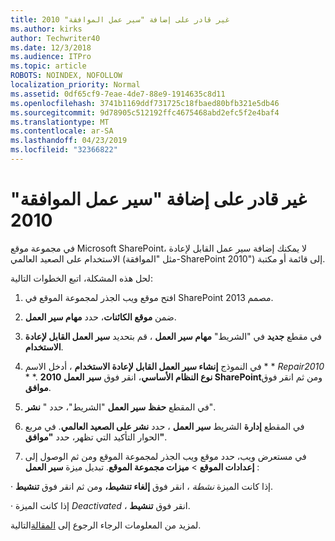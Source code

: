 ```yaml
---
title: غير قادر على إضافة "سير عمل الموافقة" 2010
ms.author: kirks
author: Techwriter40
ms.date: 12/3/2018
ms.audience: ITPro
ms.topic: article
ROBOTS: NOINDEX, NOFOLLOW
localization_priority: Normal
ms.assetid: 0df65cf9-7eae-4de7-88e9-1914635c8d11
ms.openlocfilehash: 3741b1169ddf731725c18fbaed80bfb321e5db46
ms.sourcegitcommit: 9d78905c512192ffc4675468abd2efc5f2e4baf4
ms.translationtype: MT
ms.contentlocale: ar-SA
ms.lasthandoff: 04/23/2019
ms.locfileid: "32366822"
---
```

# <a name="unable-to-add-2010-approval-workflow"></a>غير قادر على إضافة "سير عمل الموافقة" 2010

في مجموعة موقع Microsoft SharePoint، لا يمكنك إضافة سير عمل القابل لإعادة الاستخدام على الصعيد العالمي (مثل "الموافقة-SharePoint 2010") إلى قائمة أو مكتبة.
  
لحل هذه المشكلة، اتبع الخطوات التالية: 
  
1. افتح موقع ويب الجذر لمجموعة الموقع في SharePoint مصمم 2013.
  
2. ضمن **موقع الكائنات**، حدد **مهام سير العمل**. 
  
3. في مقطع **جديد** في "الشريط" **مهام سير العمل** ، قم بتحديد **سير العمل القابل لإعادة الاستخدام**. 
  
4. في النموذج **إنشاء سير العمل القابل لإعادة الاستخدام** ، أدخل الاسم * * *Repair2010* * *. **نوع النظام الأساسي**، انقر فوق **سير العمل 2010 SharePoint**ومن ثم انقر فوق **موافق**. 
  
1. في المقطع **حفظ** **سير العمل** "الشريط"، حدد " **نشر**". 
  
2. في المقطع **إدارة** الشريط **سير العمل** ، حدد **نشر على الصعيد العالمي**. في مربع الحوار التأكيد التي تظهر، حدد **"موافق"**. 
  
3. في مستعرض ويب، حدد موقع ويب الجذر لمجموعة الموقع ومن ثم الوصول إلى **إعدادات الموقع** \> **ميزات مجموعة الموقع**. تبديل ميزة **سير العمل** : 
  
· إذا كانت الميزة *نشطة* ، انقر فوق **إلغاء تنشيط،** ومن ثم انقر فوق **تنشيط**. 
  
· إذا كانت الميزة *Deactivated* ، انقر فوق **تنشيط**. 
  
لمزيد من المعلومات الرجاء الرجوع إلى [المقالة](https://go.microsoft.com/fwlink/?linkid=2047770&amp;clcid=0x409)التالية.
  

